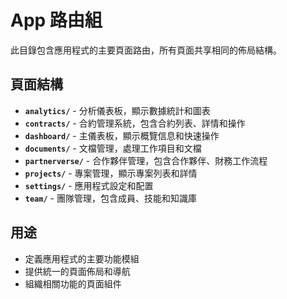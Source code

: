 # App 路由組

此目錄包含應用程式的主要頁面路由，所有頁面共享相同的佈局結構。

## 頁面結構

- **`analytics/`** - 分析儀表板，顯示數據統計和圖表
- **`contracts/`** - 合約管理系統，包含合約列表、詳情和操作
- **`dashboard/`** - 主儀表板，顯示概覽信息和快速操作
- **`documents/`** - 文檔管理，處理工作項目和文檔
- **`partnerverse/`** - 合作夥伴管理，包含合作夥伴、財務工作流程
- **`projects/`** - 專案管理，顯示專案列表和詳情
- **`settings/`** - 應用程式設定和配置
- **`team/`** - 團隊管理，包含成員、技能和知識庫

## 用途

- 定義應用程式的主要功能模組
- 提供統一的頁面佈局和導航
- 組織相關功能的頁面組件
